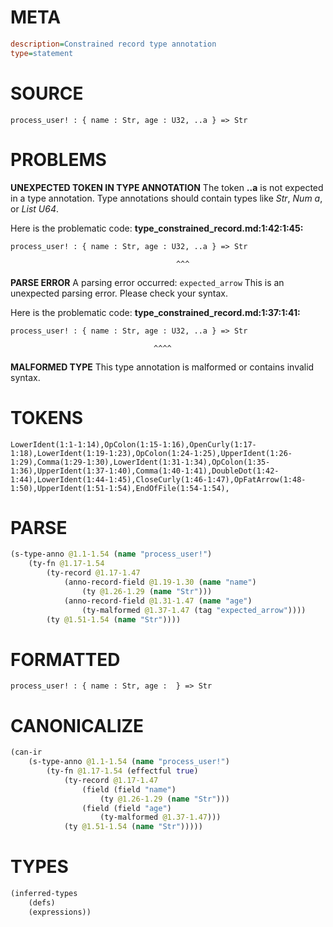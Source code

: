 # META
~~~ini
description=Constrained record type annotation
type=statement
~~~
# SOURCE
~~~roc
process_user! : { name : Str, age : U32, ..a } => Str
~~~
# PROBLEMS
**UNEXPECTED TOKEN IN TYPE ANNOTATION**
The token **..a** is not expected in a type annotation.
Type annotations should contain types like _Str_, _Num a_, or _List U64_.

Here is the problematic code:
**type_constrained_record.md:1:42:1:45:**
```roc
process_user! : { name : Str, age : U32, ..a } => Str
```
                                         ^^^


**PARSE ERROR**
A parsing error occurred: `expected_arrow`
This is an unexpected parsing error. Please check your syntax.

Here is the problematic code:
**type_constrained_record.md:1:37:1:41:**
```roc
process_user! : { name : Str, age : U32, ..a } => Str
```
                                    ^^^^


**MALFORMED TYPE**
This type annotation is malformed or contains invalid syntax.

# TOKENS
~~~zig
LowerIdent(1:1-1:14),OpColon(1:15-1:16),OpenCurly(1:17-1:18),LowerIdent(1:19-1:23),OpColon(1:24-1:25),UpperIdent(1:26-1:29),Comma(1:29-1:30),LowerIdent(1:31-1:34),OpColon(1:35-1:36),UpperIdent(1:37-1:40),Comma(1:40-1:41),DoubleDot(1:42-1:44),LowerIdent(1:44-1:45),CloseCurly(1:46-1:47),OpFatArrow(1:48-1:50),UpperIdent(1:51-1:54),EndOfFile(1:54-1:54),
~~~
# PARSE
~~~clojure
(s-type-anno @1.1-1.54 (name "process_user!")
	(ty-fn @1.17-1.54
		(ty-record @1.17-1.47
			(anno-record-field @1.19-1.30 (name "name")
				(ty @1.26-1.29 (name "Str")))
			(anno-record-field @1.31-1.47 (name "age")
				(ty-malformed @1.37-1.47 (tag "expected_arrow"))))
		(ty @1.51-1.54 (name "Str"))))
~~~
# FORMATTED
~~~roc
process_user! : { name : Str, age :  } => Str
~~~
# CANONICALIZE
~~~clojure
(can-ir
	(s-type-anno @1.1-1.54 (name "process_user!")
		(ty-fn @1.17-1.54 (effectful true)
			(ty-record @1.17-1.47
				(field (field "name")
					(ty @1.26-1.29 (name "Str")))
				(field (field "age")
					(ty-malformed @1.37-1.47)))
			(ty @1.51-1.54 (name "Str")))))
~~~
# TYPES
~~~clojure
(inferred-types
	(defs)
	(expressions))
~~~
